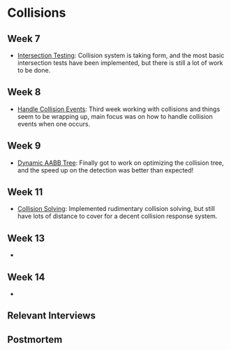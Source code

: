 # Collisions

## Week 7
- [Intersection Testing](https://isetta.io/blogs/week-7/#collisions): Collision system is taking form, and the most basic intersection tests have been implemented, but there is still a lot of work to be done.

## Week 8
- [Handle Collision Events](https://isetta.io/blogs/week-8/#collisions): Third week working with collisions and things seem to be wrapping up, main focus was on how to handle collision events when one occurs.

## Week 9
- [Dynamic AABB Tree](https://isetta.io/blogs/week-9/#collisions-dynamic-aabb-tree): Finally got to work on optimizing the collision tree, and the speed up on the detection was better than expected!

## Week 11
- [Collision Solving](https://isetta.io/blogs/week-11/#collision-solving): Implemented rudimentary collision solving, but still have lots of distance to cover for a decent collision response system.
  
## Week 13
- []()

## Week 14
- []()

## Relevant Interviews

## Postmortem
